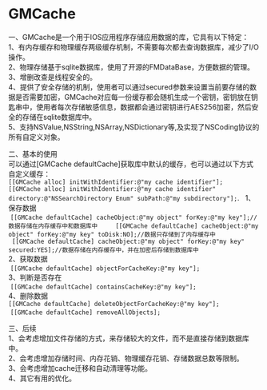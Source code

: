 # GMCache
一、GMCache是一个用于IOS应用程序存储应用数据的库，它具有以下特定：  
1、有内存缓存和物理缓存两级缓存机制，不需要每次都去查询数据库，减少了I/O操作。    
2、物理存储基于sqlite数据库，使用了开源的FMDataBase，方便数据的管理。    
3、增删改查是线程安全的。  
4、提供了安全存储的机制，使用者可以通过secured参数来设置当前要存储的数据是否需要加密，GMCache对应每一份缓存都会随机生成一个密钥，密钥放在钥匙串中，使用者每次存储敏感信息，数据都会通过密钥进行AES256加密，然后安全的存储在sqlite数据库中。  
5、支持NSValue,NSString,NSArray,NSDictionary等,及实现了NSCoding协议的所有自定义对象。  
  
二、基本的使用  
可以通过[GMCache defaultCache]获取库中默认的缓存，也可以通过以下方式自定义缓存：  
`[[GMCache alloc] initWithIdentifier:@"my cache identifier"]; ` 
`[[GMCache alloc] initWithIdentifier:@"my cache identifier" directory:@"NSSearchDirectory Enum" subPath:@"my subdirectory"];`.  
1、保存数据  
 `[[GMCache defaultCache] cacheObject:@"my object" forKey:@"my key"];//数据存储在内存缓存中和数据库中   
 [[GMCache defaultCache] cacheObject:@"my object" forKey:@"my key" toDisk:NO];//数据只存储到了内存缓存中   
 [[GMCache defaultCache] cacheObject:@"my object" forKey:@"my key" secured:YES];//数据存储在内存缓存中，并在加密后存储到数据库中`   
2、获取数据   
 `[[GMCache defaultCache] objectForCacheKey:@"my key"];`   
3、判断是否存在   
 `[[GMCache defaultCache] containsCacheKey:@"my key"];`    
4、删除数据   
`[[GMCache defaultCache] deleteObjectForCacheKey:@"my key"];`   
 `[[GMCache defaultCache] removeAllObjects];`   
   
三、后续   
1、会考虑增加文件存储的方式，来存储较大的文件，而不是直接存储到数据库中。   
2、会考虑增加存储时间、内存花销、物理缓存花销、存储数据总数等限制。   
3、会考虑增加cache迁移和自动清理等功能。   
4、其它有用的优化。   

